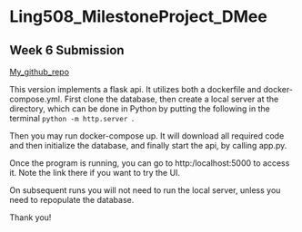 # Ling508_MilestoneProject_DMee

## Week 6 Submission

[My_github_repo](https://github.com/dlmee/Ling508_MilestoneProject_DMee)

This version implements a flask api. It utilizes both a dockerfile and docker-compose.yml. First clone the database, then create a local server at the directory, which can be done in Python by putting the following in the terminal `python -m http.server
`. 

Then you may run docker-compose up. It will download all required code and then initialize the database, and finally start the api, by calling app.py. 

Once the program is running, you can go to http:/localhost:5000 to access it. Note the link there if you want to try the UI. 

On subsequent runs you will not need to run the local server, unless you need to repopulate the database. 

Thank you!



